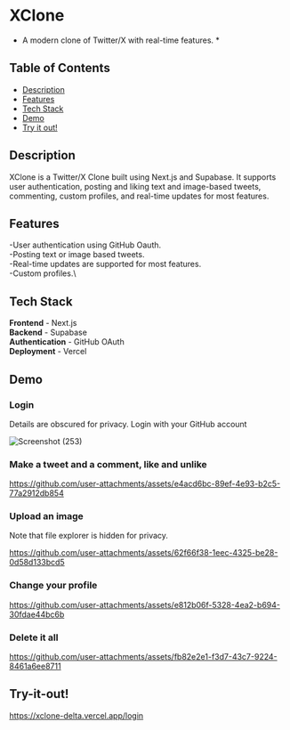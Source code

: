 # XClone
* A modern clone of Twitter/X with real-time features. *

## Table of Contents
- [Description](#description)
- [Features](#features)
- [Tech Stack](#tech-stack)
- [Demo](#demo)
- [Try it out!](#try-it-out)

## Description
XClone is a Twitter/X Clone built using Next.js and Supabase. It supports user authentication, posting and liking text and image-based tweets, commenting, custom profiles, and real-time updates for most features. 

## Features
-User authentication using GitHub Oauth.\
-Posting text or image based tweets.\
-Real-time updates are supported for most features.\
-Custom profiles.\

## Tech Stack
**Frontend** - Next.js\
**Backend** - Supabase\
**Authentication** - GitHub OAuth\
**Deployment** - Vercel

## Demo

### Login
Details are obscured for privacy. Login with your GitHub account

![Screenshot (253)](https://github.com/user-attachments/assets/6f6b794e-71a2-486b-85b8-2751ec3b2d49)


### Make a tweet and a comment, like and unlike

https://github.com/user-attachments/assets/e4acd6bc-89ef-4e93-b2c5-77a2912db854

### Upload an image
Note that file explorer is hidden for privacy.

https://github.com/user-attachments/assets/62f66f38-1eec-4325-be28-0d58d133bcd5

### Change your profile

https://github.com/user-attachments/assets/e812b06f-5328-4ea2-b694-30fdae44bc6b

### Delete it all

https://github.com/user-attachments/assets/fb82e2e1-f3d7-43c7-9224-8461a6ee8711

## Try-it-out!

https://xclone-delta.vercel.app/login






